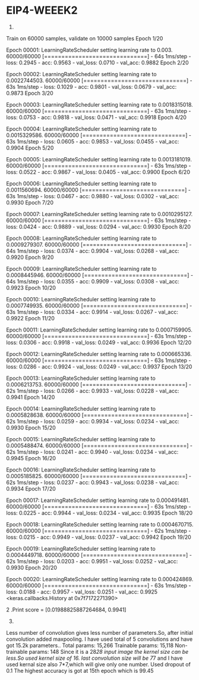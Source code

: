 
# EIP4-WEEEK2
1.
Train on 60000 samples, validate on 10000 samples
Epoch 1/20

Epoch 00001: LearningRateScheduler setting learning rate to 0.003.
60000/60000 [==============================] - 64s 1ms/step - loss: 0.2945 - acc: 0.9563 - val_loss: 0.0710 - val_acc: 0.9882
Epoch 2/20

Epoch 00002: LearningRateScheduler setting learning rate to 0.0022744503.
60000/60000 [==============================] - 63s 1ms/step - loss: 0.1029 - acc: 0.9801 - val_loss: 0.0679 - val_acc: 0.9873
Epoch 3/20

Epoch 00003: LearningRateScheduler setting learning rate to 0.0018315018.
60000/60000 [==============================] - 63s 1ms/step - loss: 0.0753 - acc: 0.9818 - val_loss: 0.0471 - val_acc: 0.9918
Epoch 4/20

Epoch 00004: LearningRateScheduler setting learning rate to 0.0015329586.
60000/60000 [==============================] - 63s 1ms/step - loss: 0.0605 - acc: 0.9853 - val_loss: 0.0455 - val_acc: 0.9904
Epoch 5/20

Epoch 00005: LearningRateScheduler setting learning rate to 0.0013181019.
60000/60000 [==============================] - 63s 1ms/step - loss: 0.0522 - acc: 0.9867 - val_loss: 0.0405 - val_acc: 0.9900
Epoch 6/20

Epoch 00006: LearningRateScheduler setting learning rate to 0.0011560694.
60000/60000 [==============================] - 63s 1ms/step - loss: 0.0467 - acc: 0.9880 - val_loss: 0.0302 - val_acc: 0.9930
Epoch 7/20

Epoch 00007: LearningRateScheduler setting learning rate to 0.0010295127.
60000/60000 [==============================] - 63s 1ms/step - loss: 0.0424 - acc: 0.9889 - val_loss: 0.0294 - val_acc: 0.9930
Epoch 8/20

Epoch 00008: LearningRateScheduler setting learning rate to 0.0009279307.
60000/60000 [==============================] - 64s 1ms/step - loss: 0.0374 - acc: 0.9904 - val_loss: 0.0268 - val_acc: 0.9920
Epoch 9/20

Epoch 00009: LearningRateScheduler setting learning rate to 0.0008445946.
60000/60000 [==============================] - 64s 1ms/step - loss: 0.0355 - acc: 0.9909 - val_loss: 0.0308 - val_acc: 0.9923
Epoch 10/20

Epoch 00010: LearningRateScheduler setting learning rate to 0.0007749935.
60000/60000 [==============================] - 63s 1ms/step - loss: 0.0334 - acc: 0.9914 - val_loss: 0.0267 - val_acc: 0.9922
Epoch 11/20

Epoch 00011: LearningRateScheduler setting learning rate to 0.0007159905.
60000/60000 [==============================] - 63s 1ms/step - loss: 0.0306 - acc: 0.9918 - val_loss: 0.0249 - val_acc: 0.9936
Epoch 12/20

Epoch 00012: LearningRateScheduler setting learning rate to 0.000665336.
60000/60000 [==============================] - 63s 1ms/step - loss: 0.0286 - acc: 0.9924 - val_loss: 0.0249 - val_acc: 0.9937
Epoch 13/20

Epoch 00013: LearningRateScheduler setting learning rate to 0.0006213753.
60000/60000 [==============================] - 62s 1ms/step - loss: 0.0266 - acc: 0.9933 - val_loss: 0.0228 - val_acc: 0.9941
Epoch 14/20

Epoch 00014: LearningRateScheduler setting learning rate to 0.0005828638.
60000/60000 [==============================] - 62s 1ms/step - loss: 0.0259 - acc: 0.9934 - val_loss: 0.0234 - val_acc: 0.9930
Epoch 15/20

Epoch 00015: LearningRateScheduler setting learning rate to 0.0005488474.
60000/60000 [==============================] - 62s 1ms/step - loss: 0.0241 - acc: 0.9940 - val_loss: 0.0234 - val_acc: 0.9945
Epoch 16/20

Epoch 00016: LearningRateScheduler setting learning rate to 0.0005185825.
60000/60000 [==============================] - 62s 1ms/step - loss: 0.0237 - acc: 0.9943 - val_loss: 0.0238 - val_acc: 0.9934
Epoch 17/20

Epoch 00017: LearningRateScheduler setting learning rate to 0.000491481.
60000/60000 [==============================] - 63s 1ms/step - loss: 0.0225 - acc: 0.9944 - val_loss: 0.0234 - val_acc: 0.9935
Epoch 18/20

Epoch 00018: LearningRateScheduler setting learning rate to 0.0004670715.
60000/60000 [==============================] - 62s 1ms/step - loss: 0.0215 - acc: 0.9949 - val_loss: 0.0237 - val_acc: 0.9942
Epoch 19/20

Epoch 00019: LearningRateScheduler setting learning rate to 0.0004449718.
60000/60000 [==============================] - 62s 1ms/step - loss: 0.0203 - acc: 0.9951 - val_loss: 0.0252 - val_acc: 0.9930
Epoch 20/20

Epoch 00020: LearningRateScheduler setting learning rate to 0.000424869.
60000/60000 [==============================] - 63s 1ms/step - loss: 0.0188 - acc: 0.9957 - val_loss: 0.0251 - val_acc: 0.9925
<keras.callbacks.History at 0x7f7172271390>


2 .Print score = [0.01988825887264684, 0.9941]


3.
Less number of convolution gives less number of parameters.So, after initial convolution added maxpooling.
I have used total of 5 convolutions and have got 15.2k parameters..
Total params: 15,266
Trainable params: 15,118
Non-trainable params: 148
Since it is a 28*28 input image the kernel size can be less.So used kernel size of 16.
last convolution size will be 7*7 and I have used kernal size also 7*7,which will give only one number.
Used dropout of 0.1
The highest accuracy is got at 15th epoch which is 99.45
